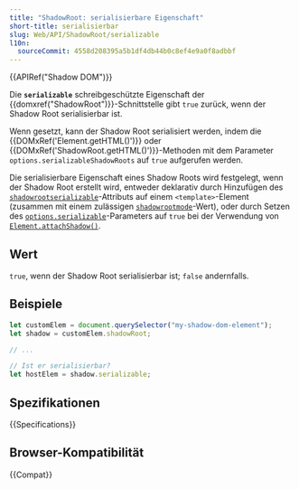 ```yaml
---
title: "ShadowRoot: serialisierbare Eigenschaft"
short-title: serialisierbar
slug: Web/API/ShadowRoot/serializable
l10n:
  sourceCommit: 4558d208395a5b1df4db44b0c8ef4e9a0f8adbbf
---
```


{{APIRef("Shadow DOM")}}

Die **`serializable`** schreibgeschützte Eigenschaft der {{domxref("ShadowRoot")}}-Schnittstelle gibt `true` zurück, wenn der Shadow Root serialisierbar ist.

Wenn gesetzt, kann der Shadow Root serialisiert werden, indem die {{DOMxRef('Element.getHTML()')}} oder {{DOMxRef('ShadowRoot.getHTML()')}}-Methoden mit dem Parameter `options.serializableShadowRoots` auf `true` aufgerufen werden.

Die serialisierbare Eigenschaft eines Shadow Roots wird festgelegt, wenn der Shadow Root erstellt wird, entweder deklarativ durch Hinzufügen des [`shadowrootserializable`](/de/docs/Web/HTML/Element/template#shadowrootserializable)-Attributs auf einem `<template>`-Element (zusammen mit einem zulässigen [`shadowrootmode`](/de/docs/Web/HTML/Element/template#shadowrootmode)-Wert), oder durch Setzen des [`options.serializable`](/de/docs/Web/API/Element/attachShadow#serializable)-Parameters auf `true` bei der Verwendung von [`Element.attachShadow()`](/de/docs/Web/API/Element/attachShadow).

## Wert

`true`, wenn der Shadow Root serialisierbar ist; `false` andernfalls.

## Beispiele

```js
let customElem = document.querySelector("my-shadow-dom-element");
let shadow = customElem.shadowRoot;

// ...

// Ist er serialisierbar?
let hostElem = shadow.serializable;
```

## Spezifikationen

{{Specifications}}

## Browser-Kompatibilität

{{Compat}}
